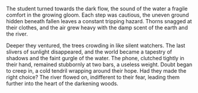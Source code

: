 The student turned towards the dark flow, the sound of the water a fragile comfort in the growing gloom. Each step was cautious, the uneven ground hidden beneath fallen leaves a constant tripping hazard. Thorns snagged at their clothes, and the air grew heavy with the damp scent of the earth and the river.

Deeper they ventured, the trees crowding in like silent watchers. The last slivers of sunlight disappeared, and the world became a tapestry of shadows and the faint gurgle of the water. The phone, clutched tightly in their hand, remained stubbornly at two bars, a useless weight. Doubt began to creep in, a cold tendril wrapping around their hope. Had they made the right choice? The river flowed on, indifferent to their fear, leading them further into the heart of the darkening woods.